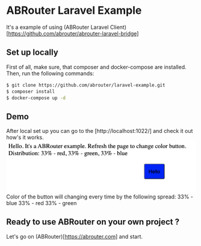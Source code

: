 # ABRouter Laravel Example
It's a example of using (ABRouter Laravel Client)[https://github.com/abrouter/abrouter-laravel-bridge]

## Set up locally

First of all, make sure, that composer and docker-compose are installed.
Then, run the following commands:

``` bash
$ git clone https://github.com/abrouter/laravel-example.git
$ composer install
$ docker-compose up -d
```

## Demo
After local set up you can go to the [http://localhost:1022/] and check it out how's it works.
![Example](/example.png)
Color of the button will changing every time by the following spread:
33% - blue
33% - red
33% - green

## Ready to use ABRouter on your own project ?
Let's go on (ABRouter)[https://abrouter.com] and start.